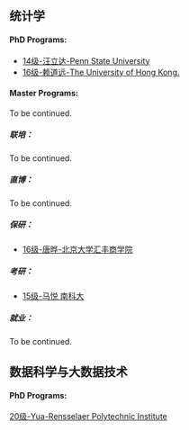 ## 统计学

#### PhD Programs:

- [14级-汪立达-Penn State University]([US]-14-wanglida)
- [16级-赖道远-The University of Hong Kong.]([HK]-16-laidaoyuan)

#### Master Programs:

To be continued.

##### 联培：

To be continued.

##### 直博：

To be continued.

##### 保研：

- [16级-唐晔-北京大学汇丰商学院]([CN]-16-tangye)

##### 考研：

- [15级-马悦 南科大]([CN]-15-mayue)

##### 就业：

To be continued.

## 数据科学与大数据技术

#### PhD Programs:

[20级-Yua-Rensselaer Polytechnic Institute]([US]-20-yua)
